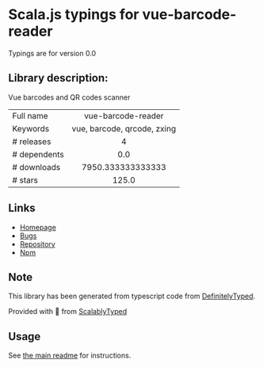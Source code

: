 
# Scala.js typings for vue-barcode-reader

Typings are for version 0.0

## Library description:
Vue barcodes and QR codes scanner

|                    |                 |
| ------------------ | :-------------: |
| Full name          | vue-barcode-reader |
| Keywords           | vue, barcode, qrcode, zxing |
| # releases         | 4 |
| # dependents       | 0.0 |
| # downloads        | 7950.333333333333 |
| # stars            | 125.0 |

## Links
- [Homepage](https://github.com/olefirenko/vue-barcode-reader#readme)
- [Bugs](https://github.com/olefirenko/vue-barcode-reader/issues)
- [Repository](https://github.com/olefirenko/vue-barcode-reader)
- [Npm](https://www.npmjs.com/package/vue-barcode-reader)
    


## Note
This library has been generated from typescript code from [DefinitelyTyped](https://definitelytyped.org).

Provided with :purple_heart: from [ScalablyTyped](https://github.com/oyvindberg/ScalablyTyped)

## Usage
See [the main readme](../../readme.md) for instructions.


